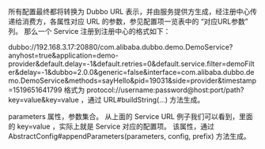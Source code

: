 所有配置最终都将转换为 Dubbo URL 表示，并由服务提供方生成，经注册中心传递给消费方，各属性对应 URL 的参数，参见配置项一览表中的 “对应URL参数” 列。
那么一个 Service 注册到注册中心的格式如下：

dubbo://192.168.3.17:20880/com.alibaba.dubbo.demo.DemoService?anyhost=true&application=demo-provider&default.delay=-1&default.retries=0&default.service.filter=demoFilter&delay=-1&dubbo=2.0.0&generic=false&interface=com.alibaba.dubbo.demo.DemoService&methods=sayHello&pid=19031&side=provider&timestamp=1519651641799
格式为 protocol://username:password@host:port/path?key=value&key=value ，通过 URL#buildString(...) 方法生成。

parameters 属性，参数集合。
从上面的 Service URL 例子我们可以看到，里面的 key=value ，实际上就是 Service 对应的配置项。
该属性，通过 AbstractConfig#appendParameters(parameters, config, prefix) 方法生成。